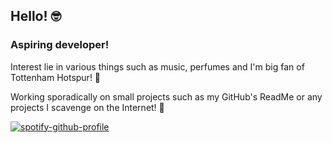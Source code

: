## Hello! :nerd_face:

### Aspiring developer! 
Interest lie in various things such as music, perfumes and I'm big fan of Tottenham Hotspur! :white_heart:

Working sporadically on small projects such as my GitHub's ReadMe or any projects I scavenge on the Internet! :frog:	



[![spotify-github-profile](https://spotify-github-profile.vercel.app/api/view?uid=hoang-khang.le&cover_image=true&theme=novatorem&bar_color=53b14f&bar_color_cover=true)](https://github.com/kittinan/spotify-github-profile)
